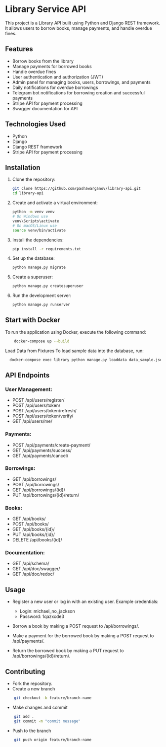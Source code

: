 # Library Service API

This project is a Library API built using Python and Django REST framework. It allows users to borrow books, manage payments, and handle overdue fines.

## Features

- Borrow books from the library
- Manage payments for borrowed books
- Handle overdue fines
- User authentication and authorization (JWT)
- Admin panel for managing books, users, borrowings, and payments
- Daily notifications for overdue borrowings
- Telegram bot notifications for borrowing creation and successful payments
- Stripe API for payment processing
- Swagger documentation for API

## Technologies Used

- Python
- Django
- Django REST framework
- Stripe API for payment processing

## Installation

1. Clone the repository:
   ```bash
   git clone https://github.com/pashawarganov/library-api.git
   cd library-api

2. Create and activate a virtual environment:
    ```bash
    python -m venv venv
    # On Windows use
    venv\Scripts\activate
    # On macOS/Linux use
    source venv/bin/activate
3. Install the dependencies:
    ```bash
    pip install -r requirements.txt
4. Set up the database:
    ```bash
    python manage.py migrate
5. Create a superuser:
    ```bash
    python manage.py createsuperuser
6. Run the development server:
    ```bash
    python manage.py runserver

## Start with Docker

To run the application using Docker, execute the following command:
```bash
    docker-compose up --build
```
Load Data from Fixtures
To load sample data into the database, run:
```bash
  docker-compose exec library python manage.py loaddata data_sample.json
```
## API Endpoints
### User Management:

- POST /api/users/register/
- POST /api/users/token/
- POST /api/users/token/refresh/
- POST /api/users/token/verify/
- GET /api/users/me/
### Payments:

- POST /api/payments/create-payment/
- GET /api/payments/success/
- GET /api/payments/cancel/
### Borrowings:

- GET /api/borrowings/
- POST /api/borrowings/
- GET /api/borrowings/{id}/
- PUT /api/borrowings/{id}/return/

### Books:

- GET /api/books/
- POST /api/books/
- GET /api/books/{id}/
- PUT /api/books/{id}/
- DELETE /api/books/{id}/

### Documentation:

- GET /api/schema/
- GET /api/doc/swagger/
- GET /api/doc/redoc/

## Usage
- Register a new user or log in with an existing user.
    Example credentials:

    - Login: michael_no_jackson
    - Password: 1qazxcde3
- Borrow a book by making a POST request to /api/borrowings/.

- Make a payment for the borrowed book by making a POST request to /api/payments/.

- Return the borrowed book by making a PUT request to /api/borrowings/{id}/return/.

## Contributing
- Fork the repository. 
- Create a new branch
```bash
    git checkout -b feature/branch-name
```
- Make changes and commit
```bash
    git add .
    git commit -m "commit message"
```
- Push to the branch
```bash
    git push origin feature/branch-name
```
